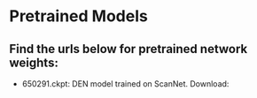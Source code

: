 # Pretrained Models

## Find the urls below for pretrained network weights:

- 650291.ckpt: DEN model trained on ScanNet. Download: 
